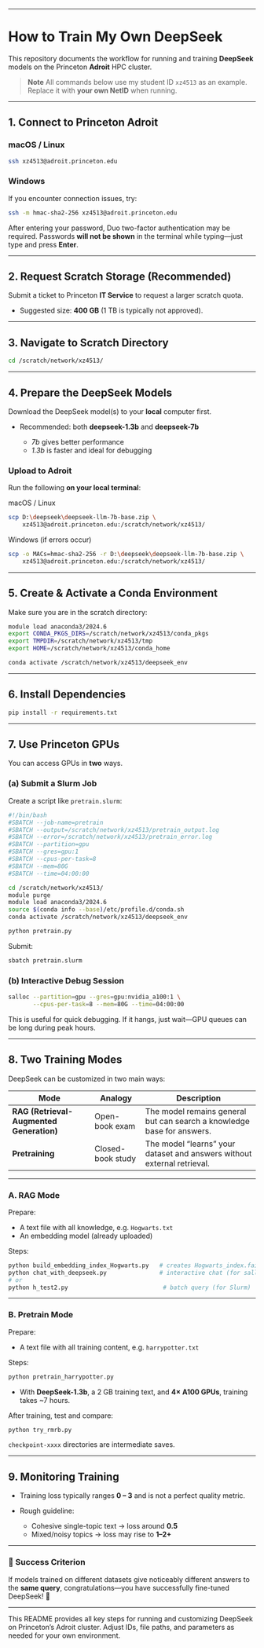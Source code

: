 
---

# How to Train My Own DeepSeek

This repository documents the workflow for running and training **DeepSeek** models on the Princeton **Adroit** HPC cluster.

> **Note**
> All commands below use my student ID `xz4513` as an example.
> Replace it with **your own NetID** when running.

---

## 1. Connect to Princeton Adroit

### macOS / Linux

```bash
ssh xz4513@adroit.princeton.edu
```

### Windows

If you encounter connection issues, try:

```bash
ssh -m hmac-sha2-256 xz4513@adroit.princeton.edu
```

After entering your password, Duo two-factor authentication may be required.
Passwords **will not be shown** in the terminal while typing—just type and press **Enter**.

---

## 2. Request Scratch Storage (Recommended)

Submit a ticket to Princeton **IT Service** to request a larger scratch quota.

* Suggested size: **400 GB** (1 TB is typically not approved).

---

## 3. Navigate to Scratch Directory

```bash
cd /scratch/network/xz4513/
```

---

## 4. Prepare the DeepSeek Models

Download the DeepSeek model(s) to your **local** computer first.

* Recommended: both **deepseek-1.3b** and **deepseek-7b**

  * *7b* gives better performance
  * *1.3b* is faster and ideal for debugging

### Upload to Adroit

Run the following **on your local terminal**:

macOS / Linux

```bash
scp D:\deepseek\deepseek-llm-7b-base.zip \
    xz4513@adroit.princeton.edu:/scratch/network/xz4513/
```

Windows (if errors occur)

```bash
scp -o MACs=hmac-sha2-256 -r D:\deepseek\deepseek-llm-7b-base.zip \
    xz4513@adroit.princeton.edu:/scratch/network/xz4513/
```

---

## 5. Create & Activate a Conda Environment

Make sure you are in the scratch directory:

```bash
module load anaconda3/2024.6
export CONDA_PKGS_DIRS=/scratch/network/xz4513/conda_pkgs
export TMPDIR=/scratch/network/xz4513/tmp
export HOME=/scratch/network/xz4513/conda_home

conda activate /scratch/network/xz4513/deepseek_env
```

---

## 6. Install Dependencies

```bash
pip install -r requirements.txt
```

---

## 7. Use Princeton GPUs

You can access GPUs in **two** ways.

### (a) Submit a Slurm Job

Create a script like `pretrain.slurm`:

```bash
#!/bin/bash
#SBATCH --job-name=pretrain
#SBATCH --output=/scratch/network/xz4513/pretrain_output.log
#SBATCH --error=/scratch/network/xz4513/pretrain_error.log
#SBATCH --partition=gpu
#SBATCH --gres=gpu:1
#SBATCH --cpus-per-task=8
#SBATCH --mem=80G
#SBATCH --time=04:00:00

cd /scratch/network/xz4513/
module purge
module load anaconda3/2024.6
source $(conda info --base)/etc/profile.d/conda.sh
conda activate /scratch/network/xz4513/deepseek_env

python pretrain.py
```

Submit:

```bash
sbatch pretrain.slurm
```

### (b) Interactive Debug Session

```bash
salloc --partition=gpu --gres=gpu:nvidia_a100:1 \
       --cpus-per-task=8 --mem=80G --time=04:00:00
```

This is useful for quick debugging.
If it hangs, just wait—GPU queues can be long during peak hours.

---

## 8. Two Training Modes

DeepSeek can be customized in two main ways:

| Mode                                     | Analogy           | Description                                                             |
| ---------------------------------------- | ----------------- | ----------------------------------------------------------------------- |
| **RAG (Retrieval-Augmented Generation)** | Open-book exam    | The model remains general but can search a knowledge base for answers.  |
| **Pretraining**                          | Closed-book study | The model “learns” your dataset and answers without external retrieval. |

---

### A. RAG Mode

Prepare:

* A text file with all knowledge, e.g. `Hogwarts.txt`
* An embedding model (already uploaded)

Steps:

```bash
python build_embedding_index_Hogwarts.py   # creates Hogwarts_index.faiss & Hogwarts_chunks.npy
python chat_with_deepseek.py               # interactive chat (for salloc)
# or
python h_test2.py                           # batch query (for Slurm)
```

---

### B. Pretrain Mode

Prepare:

* A text file with all training content, e.g. `harrypotter.txt`

Steps:

```bash
python pretrain_harrypotter.py
```

* With **DeepSeek-1.3b**, a 2 GB training text, and **4× A100 GPUs**, training takes \~7 hours.

After training, test and compare:

```bash
python try_rmrb.py
```

`checkpoint-xxxx` directories are intermediate saves.

---

## 9. Monitoring Training

* Training loss typically ranges **0 – 3** and is not a perfect quality metric.
* Rough guideline:

  * Cohesive single-topic text → loss around **0.5**
  * Mixed/noisy topics → loss may rise to **1–2+**

---

### 🎯 Success Criterion

If models trained on different datasets give noticeably different answers to the **same query**, congratulations—you have successfully fine-tuned DeepSeek! 🎉

---

This README provides all key steps for running and customizing DeepSeek on Princeton’s Adroit cluster. Adjust IDs, file paths, and parameters as needed for your own environment.
